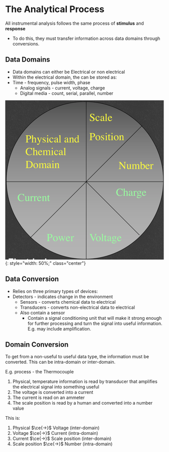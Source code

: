 # The Analytical Process

All instrumental analysis follows the same process of **stimulus** and **response**

* To do this, they must transfer information across data domains through conversions.

 

## Data Domains

* Data domains can either be Electrical or non electrical
* Within the electrical domain, the can be stored as:
* Time - frequency, pulse width, phase
  * Analog signals - current, voltage, charge
  * Digital media - count, serial, parallel, number

![!](6.1.png){: style="width: 50%;" class="center"}

## Data Conversion

* Relies on three primary types of devices:
* Detectors - indicates change in the environment
  * Sensors - converts chemical data to electrical
  * Transducers - converts non-electrical data to electrical
  * Also contain a sensor
    * Contain a signal conditioning unit that will make it strong enough for further processing  and turn the signal into useful information. E.g. may include amplification.

 

## Domain Conversion

To get from a non-useful to useful data type, the information must be converted. This can be     intra-domain or inter-domain.


E.g. process - the Thermocouple

1. Physical, temperature information is read by transducer that amplifies the electrical signal into something useful
2. The voltage is converted into a current
3. The current is read on an ammeter
4. The scale position is read by a human and converted into a number value

This is:

1. Physical $\ce{->}$ Voltage (inter-domain)
2. Voltage $\ce{->}$ Current (intra-domain)
3. Current $\ce{->}$ Scale position (inter-domain)
4. Scale position $\ce{->}$ Number (intra-domain)
